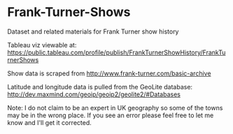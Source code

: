 # Frank-Turner-Shows
Dataset and related materials for Frank Turner show history

Tableau viz viewable at: https://public.tableau.com/profile/publish/FrankTurnerShowHistory/FrankTurnerShows

Show data is scraped from http://www.frank-turner.com/basic-archive

Latitude and longitude data is pulled from the GeoLite database: http://dev.maxmind.com/geoip/geoip2/geolite2/#Databases

Note: I do not claim to be an expert in UK geography so some of the towns may be in the wrong place. If you see an error please feel free to let me know and I'll get it corrected.

